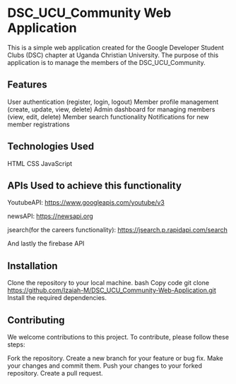 # DSC_UCU_Community Web Application

This is a simple web application created for the Google Developer Student Clubs (DSC) chapter at Uganda Christian University. The purpose of this application is to manage the members of the DSC_UCU_Community.

## Features

User authentication (register, login, logout)
Member profile management (create, update, view, delete)
Admin dashboard for managing members (view, edit, delete)
Member search functionality
Notifications for new member registrations

## Technologies Used

HTML
CSS
JavaScript

## APIs Used to achieve this functionality

YoutubeAPI: https://www.googleapis.com/youtube/v3

newsAPI: https://newsapi.org

jsearch(for the careers functionality): https://jsearch.p.rapidapi.com/search

And lastly the firebase API

## Installation

Clone the repository to your local machine.
bash
Copy code
git clone https://github.com/Izaiah-M/DSC_UCU_Community-Web-Application.git
Install the required dependencies.

## Contributing

We welcome contributions to this project. To contribute, please follow these steps:

Fork the repository.
Create a new branch for your feature or bug fix.
Make your changes and commit them.
Push your changes to your forked repository.
Create a pull request.
